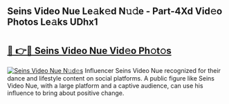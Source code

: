 ## Seins Video Nue Le𝚊k𝚎d N𝚞𝚍e - Part-4Xd Vid𝚎o Photos Le𝚊ks UDhx1

# <h2><a href="http://fb5mgpr.evod.top/?m=Seins+Video+Nue">🔗 👉🔴 Seins Video Nue Vid𝚎o Ph𝚘t𝚘s</a></h2>

[![Seins Video Nue N𝚞d𝚎s](https://i.imgur.com/8V9OHl7.gif)](http://fb5mgpr.evod.top/?m=Seins+Video+Nue)
Influencer Seins Video Nue recognized for their dance and lifestyle content on social platforms. A public figure like Seins Video Nue, with a large platform and a captive audience, can use his influence to bring about positive change. 
